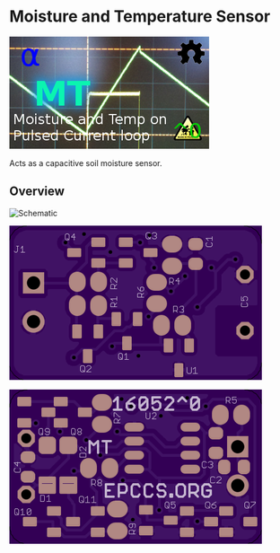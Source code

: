 # Moisture and Temperature Sensor

![Status](https://raw.githubusercontent.com/epccs/LoopSensor/master/MT/status_icon.png "MT Status")

Acts as a capacitive soil moisture sensor.

## Overview

![Schematic](https://raw.githubusercontent.com/epccs/LoopSensor/master/MT/14140,Schematic.png "MT Schematic")

![Bottom](https://raw.githubusercontent.com/epccs/LoopSensor/master/MT/16052,Bottom.png "MT Board Bottom")

![Top](https://raw.githubusercontent.com/epccs/LoopSensor/master/MT/16052,Top.png "MT Board Top")
